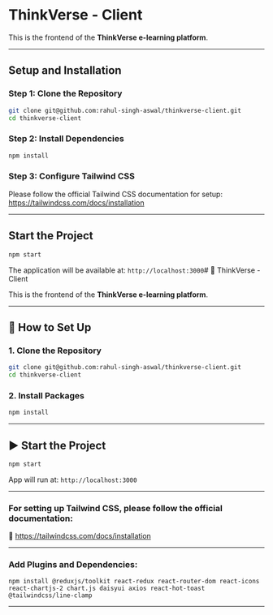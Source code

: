 # ThinkVerse - Client

This is the frontend of the **ThinkVerse e-learning platform**.

---

## Setup and Installation

### Step 1: Clone the Repository

```bash
git clone git@github.com:rahul-singh-aswal/thinkverse-client.git
cd thinkverse-client
```

### Step 2: Install Dependencies

```bash
npm install
```

### Step 3: Configure Tailwind CSS

Please follow the official Tailwind CSS documentation for setup:
https://tailwindcss.com/docs/installation

---

## Start the Project

```bash
npm start
```

The application will be available at: `http://localhost:3000`# 📘 ThinkVerse - Client

This is the frontend of the **ThinkVerse e-learning platform**.

---

## 🔧 How to Set Up

### 1. Clone the Repository

```bash
git clone git@github.com:rahul-singh-aswal/thinkverse-client.git
cd thinkverse-client
```

### 2. Install Packages

```bash
npm install
```



---

## ▶️ Start the Project

```bash
npm start
```

App will run at: `http://localhost:3000`

---
### For setting up Tailwind CSS, please follow the official documentation:
🔗 https://tailwindcss.com/docs/installation

---

### Add Plugins and Dependencies:
```
npm install @reduxjs/toolkit react-redux react-router-dom react-icons react-chartjs-2 chart.js daisyui axios react-hot-toast @tailwindcss/line-clamp
```
---